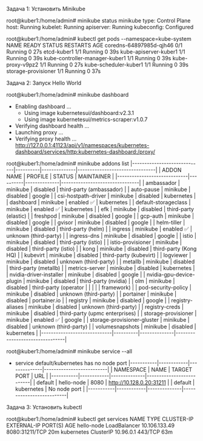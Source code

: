 Задача 1: Установить Minikube

root@kuber1:/home/admin# minikube status
minikube
type: Control Plane
host: Running
kubelet: Running
apiserver: Running
kubeconfig: Configured

root@kuber1:/home/admin# kubectl get pods --namespace=kube-system
NAME                             READY   STATUS    RESTARTS   AGE
coredns-64897985d-qjh46          0/1     Running   0          27s
etcd-kuber1                      1/1     Running   0          39s
kube-apiserver-kuber1            1/1     Running   0          39s
kube-controller-manager-kuber1   1/1     Running   0          39s
kube-proxy-v9pz2                 1/1     Running   0          27s
kube-scheduler-kuber1            1/1     Running   0          39s
storage-provisioner              1/1     Running   0          37s

Задача 2: Запуск Hello World

root@kuber1:/home/admin# minikube dashboard
* Enabling dashboard ...
  - Using image kubernetesui/dashboard:v2.3.1
  - Using image kubernetesui/metrics-scraper:v1.0.7
* Verifying dashboard health ...
* Launching proxy ...
* Verifying proxy health ...
http://127.0.0.1:41123/api/v1/namespaces/kubernetes-dashboard/services/http:kubernetes-dashboard:/proxy/



root@kuber1:/home/admin# minikube addons list
|-----------------------------|----------|--------------|--------------------------------|
|         ADDON NAME          | PROFILE  |    STATUS    |           MAINTAINER           |
|-----------------------------|----------|--------------|--------------------------------|
| ambassador                  | minikube | disabled     | third-party (ambassador)       |
| auto-pause                  | minikube | disabled     | google                         |
| csi-hostpath-driver         | minikube | disabled     | kubernetes                     |
| dashboard                   | minikube | enabled ✅   | kubernetes                     |
| default-storageclass        | minikube | enabled ✅   | kubernetes                     |
| efk                         | minikube | disabled     | third-party (elastic)          |
| freshpod                    | minikube | disabled     | google                         |
| gcp-auth                    | minikube | disabled     | google                         |
| gvisor                      | minikube | disabled     | google                         |
| helm-tiller                 | minikube | disabled     | third-party (helm)             |
| ingress                     | minikube | enabled ✅   | unknown (third-party)          |
| ingress-dns                 | minikube | disabled     | google                         |
| istio                       | minikube | disabled     | third-party (istio)            |
| istio-provisioner           | minikube | disabled     | third-party (istio)            |
| kong                        | minikube | disabled     | third-party (Kong HQ)          |
| kubevirt                    | minikube | disabled     | third-party (kubevirt)         |
| logviewer                   | minikube | disabled     | unknown (third-party)          |
| metallb                     | minikube | disabled     | third-party (metallb)          |
| metrics-server              | minikube | disabled     | kubernetes                     |
| nvidia-driver-installer     | minikube | disabled     | google                         |
| nvidia-gpu-device-plugin    | minikube | disabled     | third-party (nvidia)           |
| olm                         | minikube | disabled     | third-party (operator          |
|                             |          |              | framework)                     |
| pod-security-policy         | minikube | disabled     | unknown (third-party)          |
| portainer                   | minikube | disabled     | portainer.io                   |
| registry                    | minikube | disabled     | google                         |
| registry-aliases            | minikube | disabled     | unknown (third-party)          |
| registry-creds              | minikube | disabled     | third-party (upmc enterprises) |
| storage-provisioner         | minikube | enabled ✅   | google                         |
| storage-provisioner-gluster | minikube | disabled     | unknown (third-party)          |
| volumesnapshots             | minikube | disabled     | kubernetes                     |
|-----------------------------|----------|--------------|--------------------------------|


root@kuber1:/home/admin# minikube service --all
* service default/kubernetes has no node port
|-----------|------------|--------------|--------------------------|
| NAMESPACE |    NAME    | TARGET PORT  |           URL            |
|-----------|------------|--------------|--------------------------|
| default   | hello-node |         8080 | http://10.128.0.20:31211 |
| default   | kubernetes | No node port |
|-----------|------------|--------------|--------------------------|


Задача 3: Установить kubectl

root@kuber1:/home/admin# kubectl get services
NAME         TYPE           CLUSTER-IP      EXTERNAL-IP   PORT(S)          AGE
hello-node   LoadBalancer   10.106.133.49   <pending>     8080:31211/TCP   20m
kubernetes   ClusterIP      10.96.0.1       <none>        443/TCP          63m
